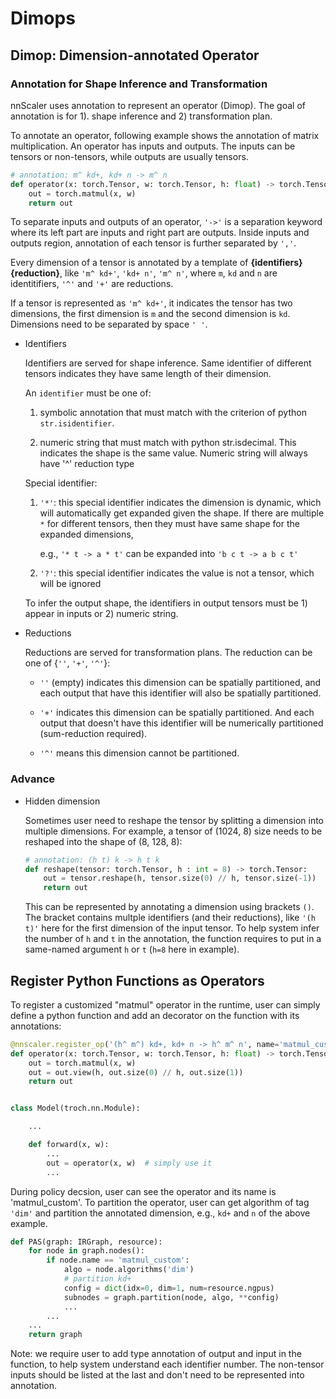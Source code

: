 # Dimops

## Dimop: Dimension-annotated Operator

### Annotation for Shape Inference and Transformation

nnScaler uses annotation to represent an operator (Dimop).
The goal of annotation is for 1). shape inference and 2) transformation plan.

To annotate an operator, following example shows the annotation of matrix multiplication. An operator has inputs and outputs. The inputs can be tensors or non-tensors, while outputs are usually tensors.

```py
# annotation: m^ kd+, kd+ n -> m^ n
def operator(x: torch.Tensor, w: torch.Tensor, h: float) -> torch.Tensor:
    out = torch.matmul(x, w)
    return out
```

To separate inputs and outputs of an operator, `'->'` is a separation keyword where its left part are inputs and right part are outputs. Inside inputs and outputs region, annotation of each tensor is further separated by `','`.

Every dimension of a tensor is annotated by a template of **{identifiers}{reduction}**, like `'m^ kd+'`, `'kd+ n'`, `'m^ n'`, where `m`, `kd` and `n` are identitifiers, `'^'` and `'+'` are reductions.

If a tensor is represented as `'m^ kd+'`, it indicates the tensor has two dimensions, the first dimension is `m` and the second dimension is `kd`. Dimensions need to be separated by space `' '`.

* Identifiers

  Identifiers are served for shape inference. Same identifier of different tensors indicates they have same length of their dimension.

  An `identifier` must be one of:

    1) symbolic annotation that must match with the criterion of python `str.isidentifier`.

    2) numeric string that must match with python str.isdecimal. This indicates the shape is the same value. Numeric string will always have '^' reduction type

  Special identifier:

    1) `'*'`: this special identifier indicates the dimension is dynamic, which will automatically get expanded given the shape. If there are multiple `*` for different tensors, then they must have same shape for the expanded dimensions,

        e.g., `'* t -> a * t'` can be expanded into `'b c t -> a b c t'`

    2) `'?'`: this special identifier indicates the value is not a tensor, which will be ignored

  To infer the output shape, the identifiers in output tensors must be 1) appear in inputs or 2) numeric string.

* Reductions

  Reductions are served for transformation plans. The reduction can be one of {`''`, `'+'`, `'^'`}:

    * `''` (empty) indicates this dimension can be spatially partitioned, and each output that have this identifier will also be spatially partitioned.

    * `'+'` indicates this dimension can be spatially partitioned. And each output that doesn't have this identifier will be numerically partitioned (sum-reduction required).

    * `'^'` means this dimension cannot be partitioned.

### Advance

* Hidden dimension

  Sometimes user need to reshape the tensor by splitting a dimension into multiple dimensions. For example, a tensor of (1024, 8) size needs to be reshaped into the shape of (8, 128, 8):

  ```py
  # annotation: (h t) k -> h t k
  def reshape(tensor: torch.Tensor, h : int = 8) -> torch.Tensor:
      out = tensor.reshape(h, tensor.size(0) // h, tensor.size(-1))
      return out
  ```

  This can be represented by annotating a dimension using brackets `()`. The bracket contains multple identifiers (and their reductions), like `'(h t)'` here for the first dimension of the input tensor. To help system infer the number of `h` and `t` in the annotation, the function requires to put in a same-named argument `h` or `t` (`h=8` here in example).


## Register Python Functions as Operators

To register a customized "matmul" operator in the runtime, user can simply define a python function and add an decorator on the function with its annotations:

```py
@nnscaler.register_op('(h^ m^) kd+, kd+ n -> h^ m^ n', name='matmul_custom')
def operator(x: torch.Tensor, w: torch.Tensor, h: float) -> torch.Tensor:
    out = torch.matmul(x, w)
    out = out.view(h, out.size(0) // h, out.size(1))
    return out


class Model(troch.nn.Module):

    ...

    def forward(x, w):
        ...
        out = operator(x, w)  # simply use it
        ...
```

During policy decsion, user can see the operator and its name is 'matmul_custom'. To partition the operator, user can get algorithm of tag `'dim'` and partition the annotated dimension, e.g., `kd+` and `n` of the above example.

```py
def PAS(graph: IRGraph, resource):
    for node in graph.nodes():
        if node.name == 'matmul_custom':
            algo = node.algorithms('dim')
            # partition kd+
            config = dict(idx=0, dim=1, num=resource.ngpus)
            subnodes = graph.partition(node, algo, **config)
            ...
        ...
    ...
    return graph
```

Note: we require user to add type annotation of output and input in the function, to help system understand each identifier number. The non-tensor inputs should be listed at the last and don't need to be represented into annotation.
